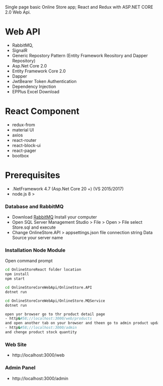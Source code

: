 Single page basic Online Store app; React and Redux with ASP.NET CORE 2.0 Web Api.

# Web API
- RabbitMQ,
- SignalR
- Generic Repostory Pattern (Entity Framework Reository and Dapper Repository)
- Asp.Net Core 2.0
- Entity Framework Core 2.0
- Dapper
- JwtBearer Token Authentication
- Dependency Injection
- EPPlus Excel Download

# React Component
  - redux-from
  - material UI
  - axios
  - react-router
  - react-block-ui
  - react-pager
  - bootbox

# Prerequisites
  
  - .NetFramework 4.7 (Asp.Net Core 20 +) (VS 2015/2017)  
  - node.js 8 >

### Database and RabbitMQ

* Download [RabbitMQ](https://www.rabbitmq.com/download.html) Install your computer
* Open SQL Server Management Studio > File > Open > File  select Store.sql and execute
* Change OnlineStore.API > appsettings.json file connection string Data Source your server name

### Installation Node Module

Open command prompt

```sh
cd OnlineStoreReact folder location
npm install 
npm start

cd OnlineStoreCoreWebApi/OnlineStore.API
dotnet run

cd OnlineStoreCoreWebApi/OnlineStore.MQService
dotnet run

open yor browser go to thr product detail page
- http&#58;//localhost:3000/web/products
and open another tab on your browser and theen go to admin product update page 
- http&#58;//localhost:3000/admin
and chenge product stock quantity


```
### Web Site
- http&#58;//localhost:3000/web

### Admin Panel
- http&#58;//localhost:3000/admin
